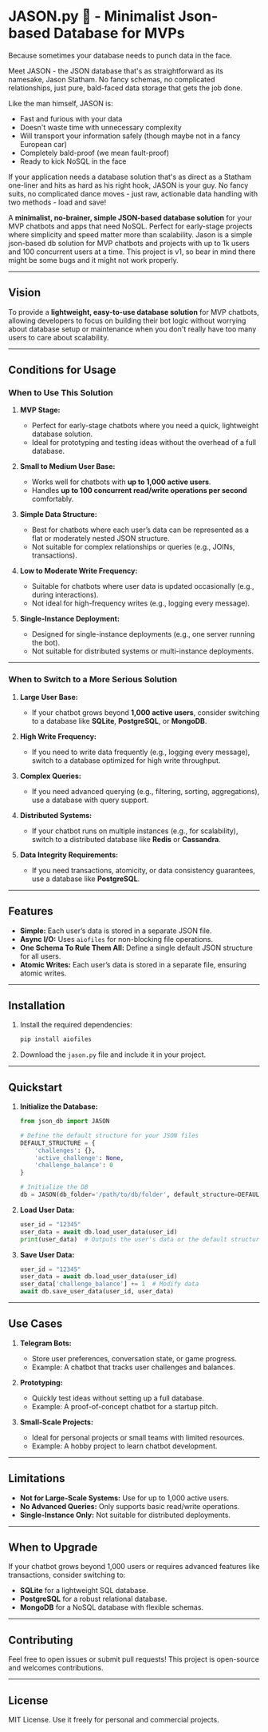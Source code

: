 # **JASON.py 🦲 - Minimalist Json-based Database for MVPs**

Because sometimes your database needs to punch data in the face.

Meet JASON - the JSON database that's as straightforward as its namesake, Jason Statham. No fancy schemas, no complicated relationships, just pure, bald-faced data storage that gets the job done.

Like the man himself, JASON is:
- Fast and furious with your data
- Doesn't waste time with unnecessary complexity
- Will transport your information safely (though maybe not in a fancy European car)
- Completely bald-proof (we mean fault-proof)
- Ready to kick NoSQL in the face

If your application needs a database solution that's as direct as a Statham one-liner and hits as hard as his right hook, JASON is your guy. No fancy suits, no complicated dance moves - just raw, actionable data handling with two methods - load and save!

A **minimalist, no-brainer, simple JSON-based database solution** for your MVP chatbots and apps that need NoSQL. Perfect for early-stage projects where simplicity and speed matter more than scalability. Jason is a simple json-based db solution for MVP chatbots and projects with up to 1k users and 100 concurrent users at a time. This project is v1, so bear in mind there might be some bugs and it might not work properly.

---

## **Vision**

To provide a **lightweight, easy-to-use database solution** for MVP chatbots, allowing developers to focus on building their bot logic without worrying about database setup or maintenance when you don't really have too many users to care about scalability.

---

## **Conditions for Usage**

### **When to Use This Solution**
1. **MVP Stage:**
   - Perfect for early-stage chatbots where you need a quick, lightweight database solution.
   - Ideal for prototyping and testing ideas without the overhead of a full database.

2. **Small to Medium User Base:**
   - Works well for chatbots with **up to 1,000 active users**.
   - Handles **up to 100 concurrent read/write operations per second** comfortably.

3. **Simple Data Structure:**
   - Best for chatbots where each user’s data can be represented as a flat or moderately nested JSON structure.
   - Not suitable for complex relationships or queries (e.g., JOINs, transactions).

4. **Low to Moderate Write Frequency:**
   - Suitable for chatbots where user data is updated occasionally (e.g., during interactions).
   - Not ideal for high-frequency writes (e.g., logging every message).

5. **Single-Instance Deployment:**
   - Designed for single-instance deployments (e.g., one server running the bot).
   - Not suitable for distributed systems or multi-instance deployments.

---

### **When to Switch to a More Serious Solution**
1. **Large User Base:**
   - If your chatbot grows beyond **1,000 active users**, consider switching to a database like **SQLite**, **PostgreSQL**, or **MongoDB**.

2. **High Write Frequency:**
   - If you need to write data frequently (e.g., logging every message), switch to a database optimized for high write throughput.

3. **Complex Queries:**
   - If you need advanced querying (e.g., filtering, sorting, aggregations), use a database with query support.

4. **Distributed Systems:**
   - If your chatbot runs on multiple instances (e.g., for scalability), switch to a distributed database like **Redis** or **Cassandra**.

5. **Data Integrity Requirements:**
   - If you need transactions, atomicity, or data consistency guarantees, use a database like **PostgreSQL**.

---

## **Features**

- **Simple:** Each user’s data is stored in a separate JSON file.
- **Async I/O:** Uses `aiofiles` for non-blocking file operations.
- **One Schema To Rule Them All:** Define a single default JSON structure for all users.
- **Atomic Writes:** Each user’s data is stored in a separate file, ensuring atomic writes.

---

## **Installation**

1. Install the required dependencies:
   ```bash
   pip install aiofiles
   ```

2. Download the `jason.py` file and include it in your project.

---

## **Quickstart**

1. **Initialize the Database:**
   ```python
   from json_db import JASON

   # Define the default structure for your JSON files
   DEFAULT_STRUCTURE = {
       'challenges': {},
       'active_challenge': None,
       'challenge_balance': 0
   }

   # Initialize the DB
   db = JASON(db_folder='/path/to/db/folder', default_structure=DEFAULT_STRUCTURE)
   ```

2. **Load User Data:**
   ```python
   user_id = "12345"
   user_data = await db.load_user_data(user_id)
   print(user_data)  # Outputs the user's data or the default structure
   ```

3. **Save User Data:**
   ```python
   user_id = "12345"
   user_data = await db.load_user_data(user_id)
   user_data['challenge_balance'] += 1  # Modify data
   await db.save_user_data(user_id, user_data)
   ```

---

## **Use Cases**

1. **Telegram Bots:**
   - Store user preferences, conversation state, or game progress.
   - Example: A chatbot that tracks user challenges and balances.

2. **Prototyping:**
   - Quickly test ideas without setting up a full database.
   - Example: A proof-of-concept chatbot for a startup pitch.

3. **Small-Scale Projects:**
   - Ideal for personal projects or small teams with limited resources.
   - Example: A hobby project to learn chatbot development.

---

## **Limitations**

- **Not for Large-Scale Systems:** Use for up to 1,000 active users.
- **No Advanced Queries:** Only supports basic read/write operations.
- **Single-Instance Only:** Not suitable for distributed deployments.

---

## **When to Upgrade**

If your chatbot grows beyond 1,000 users or requires advanced features like transactions, consider switching to:

- **SQLite** for a lightweight SQL database.
- **PostgreSQL** for a robust relational database.
- **MongoDB** for a NoSQL database with flexible schemas.

---

## **Contributing**

Feel free to open issues or submit pull requests! This project is open-source and welcomes contributions.

---

## **License**

MIT License. Use it freely for personal and commercial projects.

